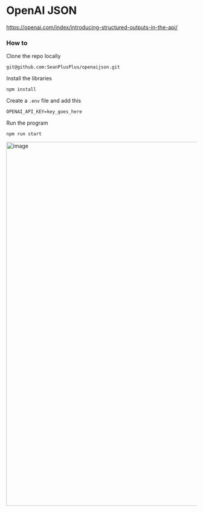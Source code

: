 # OpenAI JSON

https://openai.com/index/introducing-structured-outputs-in-the-api/

### How to

Clone the repo locally

```
git@github.com:SeanPlusPlus/openaijson.git
```

Install the libraries

```
npm install
```

Create a `.env` file and add this

```
OPENAI_API_KEY=key_goes_here
```

Run the program

```
npm run start
```

<img width="963" alt="image" src="https://github.com/user-attachments/assets/72720657-e8ce-482e-b691-070d74212157">

